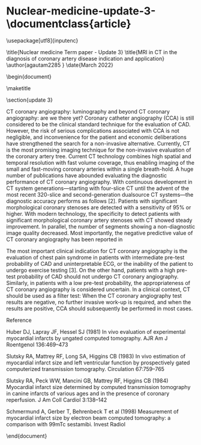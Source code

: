 # Nuclear-medicine-update-3-\documentclass{article}
\usepackage[utf8]{inputenc}

\title{Nuclear medicine Term paper - Update 3}
\title{MRI in  CT in the diagnosis of coronary artery disease indication and application} 
\author{agautam2285 }
\date{March 2022}

\begin{document}

\maketitle

\section{update 3}

CT coronary angiography: luminography and beyond
CT coronary angiography: are we there yet?
Coronary catheter angiography (CCA) is still considered to
be the clinical standard technique for the evaluation of
CAD. However, the risk of serious complications associated
with CCA is not negligible, and inconvenience for the
patient and economic deliberations have strengthened the
search for a non-invasive alternative. Currently, CT is the
most promising imaging technique for the non-invasive
evaluation of the coronary artery tree. Current CT technology
combines high spatial and temporal resolution with fast
volume coverage, thus enabling imaging of the small and
fast-moving coronary arteries within a single breath-hold.
A huge number of publications have abounded evaluating
the diagnostic performance of CT coronary angiography.
With continuous development in CT system
generations—starting with four-slice CT until the advent
of the most recent 320-slice and second-generation dualsource
CT systems—the diagnostic accuracy performs as
follows [2]. Patients with significant morphological coronary
stenoses are detected with a sensitivity of 95% or
higher. With modern technology, the specificity to detect
patients with significant morphological coronary artery
stenoses with CT showed steady improvement. In parallel,
the number of segments showing a non-diagnostic image
quality decreased. Most importantly, the negative predictive
value of CT coronary angiography has been reported in

The most important clinical indication for CT coronary
angiography is the evaluation of chest pain syndrome in
patients with intermediate pre-test probability of CAD and
uninterpretable ECG, or the inability of the patient to
undergo exercise testing [3]. On the other hand, patients
with a high pre-test probability of CAD should not
undergo CT coronary angiography. Similarly, in patients
with a low pre-test probability, the appropriateness of CT
coronary angiography is considered uncertain. In a clinical
context, CT should be used as a filter test: When the CT
coronary angiography test results are negative, no further
invasive work-up is required, and when the results are
positive, CCA should subsequently be performed in most
cases.

Reference 
    

Huber DJ, Lapray JF, Hessel SJ (1981) In vivo evaluation of
experimental myocardial infarcts by ungated computed tomography.
AJR Am J Roentgenol 136:469–473

Slutsky RA, Mattrey RF, Long SA, Higgins CB (1983) In vivo
estimation of myocardial infarct size and left ventricular function
by prospectively gated computerized transmission tomography.
Circulation 67:759–765

Slutsky RA, Peck WW, Mancini GB, Mattrey RF, Higgins CB
(1984) Myocardial infarct size determined by computed transmission
tomography in canine infarcts of various ages and in the
presence of coronary reperfusion. J Am Coll Cardiol 3:138–142

Schmermund A, Gerber T, Behrenbeck T et al (1998) Measurement
of myocardial infarct size by electron beam computed
tomography: a comparison with 99mTc sestamibi. Invest Radiol

\end{document}
